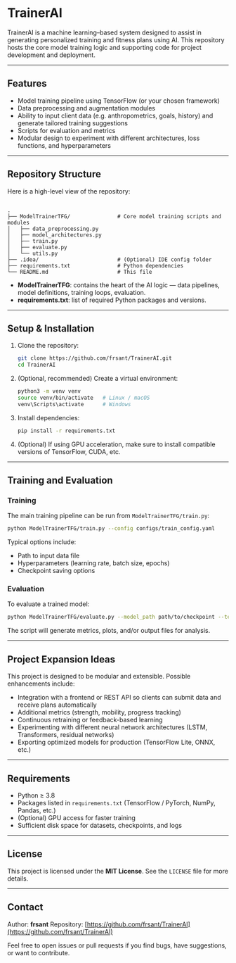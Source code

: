 
# TrainerAI

TrainerAI is a machine learning–based system designed to assist in generating personalized training and fitness plans using AI. This repository hosts the core model training logic and supporting code for project development and deployment.

---

## Features

- Model training pipeline using TensorFlow (or your chosen framework)  
- Data preprocessing and augmentation modules  
- Ability to input client data (e.g. anthropometrics, goals, history) and generate tailored training suggestions  
- Scripts for evaluation and metrics  
- Modular design to experiment with different architectures, loss functions, and hyperparameters  

---

## Repository Structure

Here is a high-level view of the repository:

```

.
├── ModelTrainerTFG/               # Core model training scripts and modules
│   ├── data_preprocessing.py
│   ├── model_architectures.py
│   ├── train.py
│   ├── evaluate.py
│   └── utils.py
├── .idea/                         # (Optional) IDE config folder
├── requirements.txt               # Python dependencies
└── README.md                      # This file

````

- **ModelTrainerTFG**: contains the heart of the AI logic — data pipelines, model definitions, training loops, evaluation.  
- **requirements.txt**: list of required Python packages and versions.

---

## Setup & Installation

1. Clone the repository:
   ```bash
   git clone https://github.com/frsant/TrainerAI.git
   cd TrainerAI


2. (Optional, recommended) Create a virtual environment:

   ```bash
   python3 -m venv venv
   source venv/bin/activate   # Linux / macOS
   venv\Scripts\activate      # Windows
   ```

3. Install dependencies:

   ```bash
   pip install -r requirements.txt
   ```

4. (Optional) If using GPU acceleration, make sure to install compatible versions of TensorFlow, CUDA, etc.

---

## Training and Evaluation

### Training

The main training pipeline can be run from `ModelTrainerTFG/train.py`:

```bash
python ModelTrainerTFG/train.py --config configs/train_config.yaml
```

Typical options include:

* Path to input data file
* Hyperparameters (learning rate, batch size, epochs)
* Checkpoint saving options

### Evaluation

To evaluate a trained model:

```bash
python ModelTrainerTFG/evaluate.py --model_path path/to/checkpoint --test_data path/to/test_dataset
```

The script will generate metrics, plots, and/or output files for analysis.

---

## Project Expansion Ideas

This project is designed to be modular and extensible. Possible enhancements include:

* Integration with a frontend or REST API so clients can submit data and receive plans automatically
* Additional metrics (strength, mobility, progress tracking)
* Continuous retraining or feedback-based learning
* Experimenting with different neural network architectures (LSTM, Transformers, residual networks)
* Exporting optimized models for production (TensorFlow Lite, ONNX, etc.)

---

## Requirements

* Python ≥ 3.8
* Packages listed in `requirements.txt` (TensorFlow / PyTorch, NumPy, Pandas, etc.)
* (Optional) GPU access for faster training
* Sufficient disk space for datasets, checkpoints, and logs

---

## License

This project is licensed under the **MIT License**. See the `LICENSE` file for more details.

---

## Contact

Author: **frsant**
Repository: [https://github.com/frsant/TrainerAI](https://github.com/frsant/TrainerAI)

Feel free to open issues or pull requests if you find bugs, have suggestions, or want to contribute.

